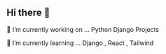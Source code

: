 ## Hi there 👋

🔭 I’m currently working on ... Python Django Projects 

🌱 I’m currently learning ... Django , React , Tailwind

